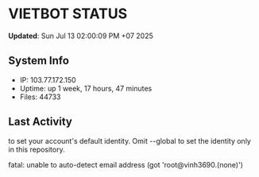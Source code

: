 # VIETBOT STATUS
**Updated**: Sun Jul 13 02:00:09 PM +07 2025

## System Info
- IP: 103.77.172.150
- Uptime: up 1 week, 17 hours, 47 minutes
- Files: 44733

## Last Activity

to set your account's default identity.
Omit --global to set the identity only in this repository.

fatal: unable to auto-detect email address (got 'root@vinh3690.(none)')
